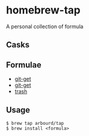 # homebrew-tap

A personal collection of formula

## Casks

## Formulae

* [git-get](https://github.com/arbourd/git-get)
* [git-get](https://github.com/arbourd/git-sync)
* [trash](https://github.com/arbourd/trashOS)

## Usage

```console
$ brew tap arbourd/tap
$ brew install <formula>
```
